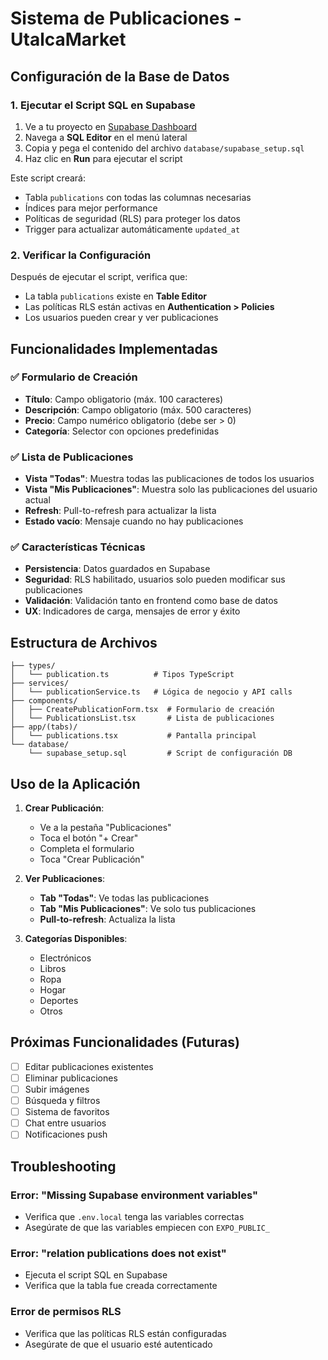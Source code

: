 # Sistema de Publicaciones - UtalcaMarket

## Configuración de la Base de Datos

### 1. Ejecutar el Script SQL en Supabase

1. Ve a tu proyecto en [Supabase Dashboard](https://app.supabase.com)
2. Navega a **SQL Editor** en el menú lateral
3. Copia y pega el contenido del archivo `database/supabase_setup.sql`
4. Haz clic en **Run** para ejecutar el script

Este script creará:

- Tabla `publications` con todas las columnas necesarias
- Índices para mejor performance
- Políticas de seguridad (RLS) para proteger los datos
- Trigger para actualizar automáticamente `updated_at`

### 2. Verificar la Configuración

Después de ejecutar el script, verifica que:

- La tabla `publications` existe en **Table Editor**
- Las políticas RLS están activas en **Authentication > Policies**
- Los usuarios pueden crear y ver publicaciones

## Funcionalidades Implementadas

### ✅ Formulario de Creación

- **Título**: Campo obligatorio (máx. 100 caracteres)
- **Descripción**: Campo obligatorio (máx. 500 caracteres)
- **Precio**: Campo numérico obligatorio (debe ser > 0)
- **Categoría**: Selector con opciones predefinidas

### ✅ Lista de Publicaciones

- **Vista "Todas"**: Muestra todas las publicaciones de todos los usuarios
- **Vista "Mis Publicaciones"**: Muestra solo las publicaciones del usuario actual
- **Refresh**: Pull-to-refresh para actualizar la lista
- **Estado vacío**: Mensaje cuando no hay publicaciones

### ✅ Características Técnicas

- **Persistencia**: Datos guardados en Supabase
- **Seguridad**: RLS habilitado, usuarios solo pueden modificar sus publicaciones
- **Validación**: Validación tanto en frontend como base de datos
- **UX**: Indicadores de carga, mensajes de error y éxito

## Estructura de Archivos

```
├── types/
│   └── publication.ts          # Tipos TypeScript
├── services/
│   └── publicationService.ts   # Lógica de negocio y API calls
├── components/
│   ├── CreatePublicationForm.tsx  # Formulario de creación
│   └── PublicationsList.tsx       # Lista de publicaciones
├── app/(tabs)/
│   └── publications.tsx           # Pantalla principal
└── database/
    └── supabase_setup.sql         # Script de configuración DB
```

## Uso de la Aplicación

1. **Crear Publicación**:
   - Ve a la pestaña "Publicaciones"
   - Toca el botón "+ Crear"
   - Completa el formulario
   - Toca "Crear Publicación"

2. **Ver Publicaciones**:
   - **Tab "Todas"**: Ve todas las publicaciones
   - **Tab "Mis Publicaciones"**: Ve solo tus publicaciones
   - **Pull-to-refresh**: Actualiza la lista

3. **Categorías Disponibles**:
   - Electrónicos
   - Libros
   - Ropa
   - Hogar
   - Deportes
   - Otros

## Próximas Funcionalidades (Futuras)

- [ ] Editar publicaciones existentes
- [ ] Eliminar publicaciones
- [ ] Subir imágenes
- [ ] Búsqueda y filtros
- [ ] Sistema de favoritos
- [ ] Chat entre usuarios
- [ ] Notificaciones push

## Troubleshooting

### Error: "Missing Supabase environment variables"

- Verifica que `.env.local` tenga las variables correctas
- Asegúrate de que las variables empiecen con `EXPO_PUBLIC_`

### Error: "relation publications does not exist"

- Ejecuta el script SQL en Supabase
- Verifica que la tabla fue creada correctamente

### Error de permisos RLS

- Verifica que las políticas RLS están configuradas
- Asegúrate de que el usuario esté autenticado
